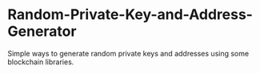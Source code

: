 # Random-Private-Key-and-Address-Generator
Simple ways to generate random private keys and addresses using some blockchain libraries.
